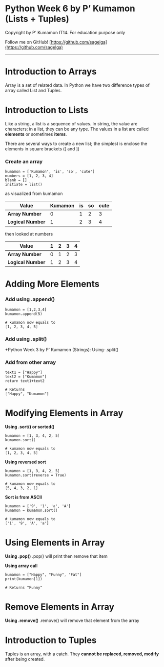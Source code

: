 # Python Week 6 by P’ Kumamon (Lists + Tuples)

Copyright by P' Kumamon IT14.
For education purpose only

Follow me on GitHub!
[https://github.com/sagelga](https://github.com/sagelga)

----------
# Introduction to Arrays

Array is a set of related data. In Python we have two difference types of array called List and Tuples.

# Introduction to Lists

Like a string, a list is a sequence of values. In string, the value are characters; in a list, they can be any type. The values in a list are called **elements** or sometimes **items**.

There are several ways to create a new list; the simplest is enclose the elements in square brackets ([ and ])

### Create an array

    kumamon = ['Kumamon', 'is', 'so', 'cute']
    numbers = [1, 2, 3, 4]
    blank = []
    initiate = list()

as visualized from kumamon

| **Value**          | Kumamon | is | so | cute |
| ------------------ | ------- | -- | -- | ---- |
| **Array Number**   | 0       | 1  | 2  | 3    |
| **Logical Number** | 1       | 2  | 3  | 4    |


then looked at numbers

| **Value**          | 1 | 2 | 3 | 4 |
| ------------------ | - | - | - | - |
| **Array Number**   | 0 | 1 | 2 | 3 |
| **Logical Number** | 1 | 2 | 3 | 4 |

# Adding More Elements

### Add using .append()

    kumamon = [1,2,3,4]
    kumamon.append(5)

    # kumamon now equals to
    [1, 2, 3, 4, 5]

### Add using .split()
+Python Week 3 by P’ Kumamon (Strings): Using-.split()

### Add from other array

    text1 = ["Happy"]
    text2 = ["Kumamon"]
    return text1+text2

    # Returns
    ["Happy", "Kumamon"]
# Modifying Elements in Array

**Using .sort() or sorted()**

    kumamon = [1, 3, 4, 2, 5]
    kumamon.sort()

    # kumamon now equals to
    [1, 2, 3, 4, 5]

**Using reversed sort**

    kumamon = [1, 3, 4, 2, 5]
    kumamon.sort(reverse = True)

    # kumamon now equals to
    [5, 4, 3, 2, 1]

**Sort is from ASCII**

    kumamon = ['9', '1', 'a', 'A']
    kumamon = kumamon.sort()

    # kumamon now equals to
    ['1', '9', 'A', 'a']
# Using Elements in Array

**Using .pop()**
.pop() will print then remove that item

**Using array call**

    kumamon = ["Happy", "Funny", "Fat"]
    print(kumamon[1])

    # Returns "Funny"
# Remove Elements in Array

**Using .remove()**
.remove() will remove that element from the array


# Introduction to Tuples

Tuples is an array, with a catch. They **cannot be replaced, removed, modify** after being created.
